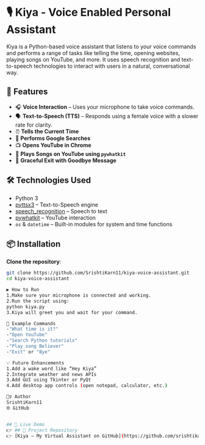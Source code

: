 # 🎙️ Kiya - Voice Enabled Personal Assistant
Kiya is a Python-based voice assistant that listens to your voice commands and performs a range of tasks like telling the time, opening websites, playing songs on YouTube, and more. It uses speech recognition and text-to-speech technologies to interact with users in a natural, conversational way.

## 🚀 Features
- 🎧 **Voice Interaction** – Uses your microphone to take voice commands.
- 🗣️ **Text-to-Speech (TTS)** – Responds using a female voice with a slower rate for clarity.
- ⏰ **Tells the Current Time**
- 🔎 **Performs Google Searches**
- 📺 **Opens YouTube in Chrome**
- 🎵 **Plays Songs on YouTube using `pywhatkit`**
- 👋 **Graceful Exit with Goodbye Message**

## 🛠️ Technologies Used
- Python 3
- [pyttsx3](https://pypi.org/project/pyttsx3/) – Text-to-Speech engine
- [speech_recognition](https://pypi.org/project/SpeechRecognition/) – Speech to text
- [pywhatkit](https://pypi.org/project/pywhatkit/) – YouTube interaction
- `os` & `datetime` – Built-in modules for system and time functions

## 📦 Installation
 **Clone the repository**:
   ```bash
   git clone https://github.com/SrishtiKarn11/kiya-voice-assistant.git
   cd kiya-voice-assistant

▶️ How to Run
1.Make sure your microphone is connected and working.
2.Run the script using:
python kiya.py
3.Kiya will greet you and wait for your command.

🎯 Example Commands
-"What time is it?"
-"Open YouTube"
-"Search Python tutorials"
-"Play song Believer"
-"Exit" or "Bye"

💡 Future Enhancements
1.Add a wake word like “Hey Kiya”
2.Integrate weather and news APIs
3.Add GUI using Tkinter or PyQt
4.Add desktop app controls (open notepad, calculator, etc.)

🙋‍♀️ Author
SrishtiKarn11
🌐 GitHub


## 🔗 Live Demo  
👉 ## 🔗 Project Repository
👉 [Kiya – My Virtual Assistant on GitHub](https://github.com/srishtikarn11/Kiya-My-virtual-assistant)




